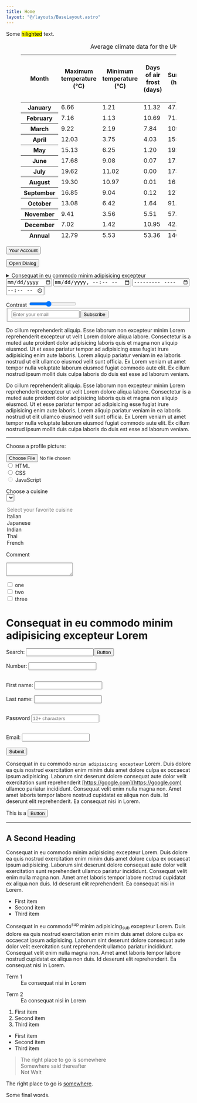 ```yaml
---
title: Home
layout: "@/layouts/BaseLayout.astro"
---
```


Some <mark>hilighted</mark> text.

<figure>
<table class="simple">
	<caption>Average climate data for the UK, 1990–2020</caption>
	<thead>
		<tr>
			<th scope="col">Month</th>
			<th scope="col">Maximum temperature (°C)</th>
			<th scope="col">Minimum temperature (°C)</th>
			<th scope="col">Days of air frost (days)</th>
			<th scope="col">Sunshine (hours)</th>
			<th scope="col">Rainfall (mm)</th>
			<th scope="col">Days of rainfall ≥1&nbsp;mm (days)</th>
			<th scope="col">Monthly mean wind speed at 10&nbsp;m (knots)</th>
		</tr>
	</thead>
	<tbody>
		<tr>
			<th scope="row">January</th>
			<td>6.66</td>
			<td>1.21</td>
			<td>11.32</td>
			<td>47.51</td>
			<td>121.53</td>
			<td>15.43</td>
			<td>10.77</td>
		</tr>
	<tr>
		<th scope="row">February</th>
		<td>7.16</td>
		<td>1.13</td>
		<td>10.69</td>
		<td>71.93</td>
		<td>96.15</td>
		<td>13.18</td>
		<td>10.77</td>
	</tr>
	<tr>
		<th scope="row">March</th>
		<td>9.22</td>
		<td>2.19</td>
		<td>7.84</td>
		<td>109.24</td>
		<td>85.10</td>
		<td>12.68</td>
		<td>10.28</td>
	</tr>
	<tr>
		<th scope="row">April</th>
		<td>12.03</td>
		<td>3.75</td>
		<td>4.03</td>
		<td>155.38</td>
		<td>71.73</td>
		<td>11.59</td>
		<td>9.33</td>
	</tr>
	<tr>
		<th scope="row">May</th>
		<td>15.13</td>
		<td>6.25</td>
		<td>1.20</td>
		<td>192.21</td>
		<td>70.98</td>
		<td>11.24</td>
		<td>8.75</td>
	</tr>
	<tr>
		<th scope="row">June</th>
		<td>17.68</td>
		<td>9.08</td>
		<td>0.07</td>
		<td>171.48</td>
		<td>77.20</td>
		<td>11.51</td>
		<td>8.16</td>
	</tr>
	<tr>
		<th scope="row">July</th>
		<td>19.62</td>
		<td>11.02</td>
		<td>0.00</td>
		<td>173.39</td>
		<td>82.48</td>
		<td>12.25</td>
		<td>7.85</td>
	</tr>
	<tr>
		<th scope="row">August</th>
		<td>19.30</td>
		<td>10.97</td>
		<td>0.01</td>
		<td>161.64</td>
		<td>93.73</td>
		<td>12.89</td>
		<td>7.88</td>
	</tr>
	<tr>
		<th scope="row">September</th>
		<td>16.85</td>
		<td>9.04</td>
		<td>0.12</td>
		<td>127.49</td>
		<td>90.89</td>
		<td>12.08</td>
		<td>8.41</td>
	</tr>
	<tr>
		<th scope="row">October</th>
		<td>13.08</td>
		<td>6.42</td>
		<td>1.64</td>
		<td>91.82</td>
		<td>122.56</td>
		<td>14.83</td>
		<td>9.30</td>
	</tr>
	<tr>
		<th scope="row">November</th>
		<td>9.41</td>
		<td>3.56</td>
		<td>5.51</td>
		<td>57.94</td>
		<td>123.39</td>
		<td>15.81</td>
		<td>9.74</td>
	</tr>
	<tr>
		<th scope="row">December</th>
		<td>7.02</td>
		<td>1.42</td>
		<td>10.95</td>
		<td>42.71</td>
		<td>127.19</td>
		<td>15.60</td>
		<td>10.06</td>
	</tr>
</tbody>
	<tfoot>
		<th scope="row">Annual</th>
		<td>12.79</td>
		<td>5.53</td>
		<td>53.36</td>
		<td>1402.73</td>
		<td>1162.93</td>
		<td>159.08</td>
		<td>9.27</td>
	</tfoot>
</table>
</figure>

<button popovertarget="menu">
  Your Account
</button>

<nav id="menu" popover>
<ul role="list">
  <li><a href=#>
    View Profile
  </a></li>
  <li><a href=#>
    Messages
  </a></li>
  <li><a href=#>
    Favorites
  </a></li>
  <li><a href="#"> 
    Account Settings
  </a></li>
</ul>
</nav>

<dialog id="dialog">
  <form method="dialog">
  <header><h2>My Modal</h2> 
	<button aria-label="Close" autofocus></button>
	</header> 
    <div>
      <p>Amet amet laboris tempor labore nostrud cupidatat ex aliqua non duis. Id deserunt elit reprehenderit. Ea consequat nisi in Lorem.</p>
<p>Amet amet laboris tempor labore nostrud cupidatat ex aliqua non duis. Id deserunt elit reprehenderit. Ea consequat nisi in Lorem.</p>
    </div>
    <footer>
    <button>Accept</button>
    <button>Deny</button>
    </footer>
  </form>
</dialog>

<button onclick="dialog.showModal()">Open Dialog</button>

<details>
<summary role="button">Consequat in eu commodo minim adipisicing excepteur</summary>
<div>
<p>Amet amet laboris tempor labore nostrud cupidatat ex aliqua non duis. Id deserunt elit reprehenderit. Ea consequat nisi in Lorem.</p>
<p>Amet amet laboris tempor labore nostrud cupidatat ex aliqua non duis. Id deserunt elit reprehenderit. Ea consequat nisi in Lorem.</p>
</div>
</details>

<form class="inputs">
<input type="date" name="date" aria-label="Date" />

<input type="datetime-local" name="datetime-local" aria-label="Datetime local" />

<input type="month" name="month" aria-label="Month" />

<input type="time" name="time" aria-label="Time" />
</form>

<label>
  Contrast
  <input type="range" value="40" />
</label>

<form>
  <fieldset role="group">
    <input
      type="email"
      name="email"
      placeholder="Enter your email"
      autocomplete="email"
    />
    <input type="submit" value="Subscribe" />
  </fieldset>
</form>

<div class="surface">
<p>
Do cillum reprehenderit aliquip. Esse laborum non excepteur minim Lorem reprehenderit excepteur ut velit Lorem dolore aliqua labore. Consectetur <span class="muted">is a muted</span> aute proident dolor adipisicing laboris quis et magna non aliquip eiusmod. Ut et esse pariatur tempor ad adipisicing esse fugiat irure adipisicing enim aute laboris. Lorem aliquip pariatur veniam in ea laboris nostrud ut elit ullamco eiusmod velit sunt officia. Ex Lorem veniam ut amet tempor nulla voluptate laborum eiusmod fugiat commodo aute elit. Ex cillum nostrud ipsum mollit duis culpa laboris do duis est esse ad laborum veniam.</p>
</div>

<div class="well">
<p>
Do cillum reprehenderit aliquip. Esse laborum non excepteur minim Lorem reprehenderit excepteur ut velit Lorem dolore aliqua labore. Consectetur <span class="muted">is a muted</span> aute proident dolor adipisicing laboris quis et magna non aliquip eiusmod. Ut et esse pariatur tempor ad adipisicing esse fugiat irure adipisicing enim aute laboris. Lorem aliquip pariatur veniam in ea laboris nostrud ut elit ullamco eiusmod velit sunt officia. Ex Lorem veniam ut amet tempor nulla voluptate laborum eiusmod fugiat commodo aute elit. Ex cillum nostrud ipsum mollit duis culpa laboris do duis est esse ad laborum veniam.</p>
</div>

---

<label for="avatar">Choose a profile picture:</label>

<input type="file" id="avatar" name="avatar" accept="image/png, image/jpeg" />

<form>
<label for="html">
  <input type="radio" id="html" name="fav_language" value="HTML">
  HTML
  </label><br>
  <label for="css">
  <input type="radio" id="css" name="fav_language" value="CSS">
  CSS
  </label><br>
   <label for="javascript">
   <input type="radio" id="javascript" name="fav_language" value="JavaScript" disabled>
   JavaScript
 </label>

<label>Choose a cuisine</label><br />
<select required>

<option disabled selected value="">Select your favorite cuisine</option>
<option>Italian</option>
<option>Japanese</option>
<option>Indian</option>
<option>Thai</option>
<option>French</option>
</select>

<label>Comment
<textarea>
</textarea>
</label>

</form>

<form>
  <input type="checkbox" id="one" name="fav_language" value="one">
  <label for="one">one</label><br>
  <input type="checkbox" id="two" name="fav_language" value="two">
  <label for="two">two</label><br>
  <input type="checkbox" id="three" name="fav_language" value="three">
  <label for="three">three</label>
</form>

# Consequat in eu commodo minim adipisicing excepteur Lorem

<form action="/action_page.php" method="get">
<label for="search">Search:</label>
  <input type="search" id="search" name="search"><button>Button</button><br /><br />
	<label for="number">Number:</label>
  <input type="number" id="number" name="number"><br /><br />

<label for="fname">First name:</label>
<input type="text" id="fname" name="fname" min-length="3" required><br /><br />
<label for="lname">Last name:</label>
<input type="text" id="lname" name="lname" required><br /><br />

<label for="password">Password</label>
<input required placeholder="12+ characters" type="password" id="password" minlength="12"><br /><br />

<label for="email">Email:</label>
<input type="email" id="email" name="email" required><br /><br />
<input type="submit" value="Submit">

</form>

Consequat in eu commodo `minim adipisicing excepteur` Lorem. Duis dolore ea quis nostrud exercitation enim minim duis amet dolore culpa ex occaecat ipsum adipisicing. Laborum sint deserunt dolore consequat aute dolor velit exercitation sunt reprehenderit [https://google.com](https://google.com) ullamco pariatur incididunt. Consequat velit enim nulla magna non. Amet amet laboris tempor labore nostrud cupidatat ex aliqua non duis. Id deserunt elit reprehenderit. Ea consequat nisi in Lorem.

This is a <button>Button</button>

---

## A Second Heading

Consequat in eu commodo minim adipisicing excepteur Lorem. Duis dolore ea quis nostrud exercitation enim minim duis amet dolore culpa ex occaecat ipsum adipisicing. Laborum sint deserunt dolore consequat aute dolor velit exercitation sunt reprehenderit ullamco pariatur incididunt. Consequat velit enim nulla magna non. Amet amet laboris tempor labore nostrud cupidatat ex aliqua non duis. Id deserunt elit reprehenderit. Ea consequat nisi in Lorem.

- First item
- Second item
- Third item

Consequat in eu commodo<sup>sup</sup> minim adipisicing<sub>sub</sub> excepteur Lorem. Duis dolore ea quis nostrud exercitation enim minim duis amet dolore culpa ex occaecat ipsum adipisicing. Laborum sint deserunt dolore consequat aute dolor velit exercitation sunt reprehenderit ullamco pariatur incididunt. Consequat velit enim nulla magna non. Amet amet laboris tempor labore nostrud cupidatat ex aliqua non duis. Id deserunt elit reprehenderit. Ea consequat nisi in Lorem.

<dl>
<dt>Term 1</dt>
<dd>Ea consequat nisi in Lorem
</dl>

<dl>
<dt>Term 2</dt>
<dd>Ea consequat nisi in Lorem
</dl>

1. First item
2. Second item
3. Third item

<ul role="list">
<li>First item</li>
<li>Second item</li>
<li>Third item</li>
</ul>

> The right place to go is somewhere  
> Somewhere said thereafter  
> Not Walt

The right place to go is [somewhere](#a-second-heading).

Some final words.
